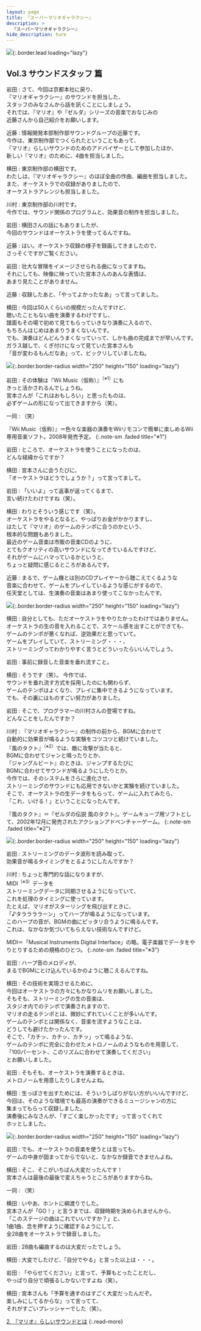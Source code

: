 ```yaml
---
layout: page
title: 『スーパーマリオギャラクシー』
description: >
  『スーパーマリオギャラクシー』
hide_description: ture
---
```


![](/interviews/jp/wii/rmgj/vol3/img/mainvisual.jpg){:.border.lead loading="lazy"}

## Vol.3 サウンドスタッフ 篇

岩田
: さて、今回は京都本社に戻り、<br>『マリオギャラクシー』のサウンドを担当した、<br>スタッフのみなさんから話を訊くことにしましょう。<br>それでは、『マリオ』や『ゼルダ』シリーズの音楽でおなじみの<br>近藤さんから自己紹介をお願いします。

近藤
: 情報開発本部制作部サウンドグループの近藤です。<br>今作は、東京制作部でつくられたということもあって、<br>『マリオ』らしいサウンドのためのアドバイザーとして参加したほか、<br>新しい『マリオ』のために、4曲を担当しました。

横田
: 東京制作部の横田です。<br>わたしは、『マリオギャラクシー』のほぼ全曲の作曲、編曲を担当しました。<br>また、オーケストラでの収録がありましたので、<br>オーケストラアレンジも担当しました。

川村
: 東京制作部の川村です。<br>今作では、サウンド関係のプログラムと、効果音の制作を担当しました。

岩田
: 横田さんの話にもありましたが、<br>今回のサウンドはオーケストラを使ってるんですね。

近藤
: はい。オーケストラ収録の様子を録画してきましたので、<br>さっそくですがご覧ください。

岩田
: 壮大な冒険をイメージさせられる曲になってますね。<br>それにしても、映像に映っていた宮本さんのあんな表情は、<br>あまり見たことがありません。

近藤
: 収録したあと、「やってよかったなあ」って言ってました。

横田
: 今回は50人くらいの規模だったんですけど、<br>聴いたこともない曲を演奏するわけですし、<br>譜面もその場で初めて見てもらっていきなり演奏に入るので、<br>もちろんはじめはあまりうまくないんです。<br>でも、演奏はどんどんうまくなっていって、しかも曲の完成までが早いんです。<br>ガラス越しで、くぎ付けになって見ていた宮本さんも<br>「音が変わるもんだなあ」って、ビックリしていましたね。

![](/interviews/jp/wii/rmgj/vol3/img/photo1.jpg){:.border.border-radius width="250" height="150" loading="lazy"}

岩田
: その体験は『Wii Music（仮称）』<sup>（※1）</sup>にも<br>きっと活かされるんでしょうね。<br>宮本さんが「これはおもしろい」と思ったものは、<br>必ずゲームの形になって出てきますから（笑）。

一同
: （笑）

『Wii Music（仮称）』＝色々な楽器の演奏をWiiリモコンで簡単に楽しめるWii専用音楽ソフト。2008年発売予定。
{:.note-sm .faded title="※1"}

岩田
: ところで、オーケストラを使うことになったのは、<br>どんな経緯からですか？

横田
: 宮本さんに会うたびに、<br>「オーケストラはどうでしょうか？」って言ってまして。

岩田
: 「いいよ」って返事が返ってくるまで、<br>言い続けたわけですね（笑）。

横田
: わりとそういう感じです（笑）。<br>オーケストラをやるとなると、やっぱりお金がかかりますし、<br>はたして『マリオ』のゲームのテンポに合うのかという、<br>根本的な問題もありました。<br>最近のゲーム音楽は市販の音楽CDのように、<br>とてもクオリティの高いサウンドになってきているんですけど、<br>それがゲームにハマっているかというと、<br>ちょっと疑問に感じるところがあるんです。

近藤
: まるで、ゲーム機とは別のCDプレイヤーから聴こえてくるような<br>音楽に合わせて、ゲームをプレイしているような感じがするので、<br>任天堂としては、生演奏の音楽はあまり使ってこなかったんです。

![](/interviews/jp/wii/rmgj/vol3/img/photo2.jpg){:.border.border-radius width="250" height="150" loading="lazy"}

横田
: 自分としても、ただオーケストラをやりたかったわけではありません。<br>オーケストラの生の音を入れることで、スケール感を出すことができても、<br>ゲームのテンポが悪くなれば、逆効果だと思っていて。<br>ゲームをプレイしていて、ストリーミング・・・、<br>ストリーミングってわかりやすく言うとどういったらいいんでしょう。

岩田
: 事前に録音した音楽を垂れ流すこと。

横田
: そうです（笑）。 今作では、<br>サウンドを垂れ流す方式を採用したのにも関わらず、<br>ゲームのテンポはよくなり、プレイに集中できるようになっています。<br>でも、その裏にはものすごい努力がありました。

岩田
: そこで、プログラマーの川村さんの登場ですね。<br>どんなことをしたんですか？

川村
: 『マリオギャラクシー』の制作の前から、BGMに合わせて<br>自動的に効果音が鳴るような実験をコツコツと続けていました。<br>『風のタクト』<sup>（※2）</sup>では、敵に攻撃が当たると、<br>BGMに合わせてジャンと鳴ったりとか、<br>『ジャングルビート』のときは、ジャンプするたびに<br>BGMに合わせてサウンドが鳴るようにしたりとか。<br>今作では、そのシステムをさらに進化させ、<br>ストリーミングのサウンドにも応用できないかと実験を続けていました。<br>そこで、オーケストラの生データをもらって、ゲームに入れてみたら、<br>「これ、いける！」ということになったんです。

『風のタクト』＝『ゼルダの伝説 風のタクト』。ゲームキューブ用ソフトとして、2002年12月に発売されたアクションアドベンチャーゲーム。
{:.note-sm .faded title="※2"}

![](/interviews/jp/wii/rmgj/vol3/img/photo3.jpg){:.border.border-radius width="250" height="150" loading="lazy"}

岩田
: ストリーミングのデータ波形を読み取って、<br>効果音が鳴るタイミングをとるようにしたんですか？

川村
: ちょっと専門的な話になりますが、<br>MIDI<sup>（※3）</sup>データを<br>ストリーミングデータに同期させるようになっていて、<br>これを処理のタイミングに使っています。<br>たとえば、マリオがスターリングを飛び出すときに、<br>「♪タララララーン」ってハープが鳴るようになっています。<br>このハープの音が、BGMの曲にピッタリ合うように鳴るんです。<br>これは、なかなか気づいてもらえない技術なんですけど。

MIDI＝「Musical Instruments Digital Interface」の略。電子楽器でデータをやりとりするための規格のひとつ。
{:.note-sm .faded title="※3"}

岩田
: ハープ音のメロディが、<br>まるでBGMにとけ込んでいるかのように聴こえるんですね。

横田
: その技術を実現させるために、<br>今回はオーケストラの方々にもかなりムリをお願いしました。<br>そもそも、ストリーミングの生の音楽は、<br>スタジオ内でのテンポで演奏されますので、<br>マリオの走るテンポとは、微妙にずれていくことが多いんです。<br>ゲームのテンポとは関係なく、音楽を流すようなことは、<br>どうしても避けたかったんです。<br>そこで、「カチッ、カチッ、カチッ」って鳴るような、<br>ゲームのテンポに完全に合わせたメトロノームのようなものを用意して、<br>「100パーセント、このリズムに合わせて演奏してください」<br>とお願いしました。

岩田
: そもそも、オーケストラを演奏するときは、<br>メトロノームを用意したりしませんよね。

横田
: 生っぽさを出すためには、そういうしばりがない方がいいんですけど、<br>今回は、そのような環境でも最高の演奏ができるミュージシャンの方に<br>集まってもらって収録しました。<br>演奏後にみなさんが、「すごく楽しかったです」って言ってくれて<br>ホッとしました。

![](/interviews/jp/wii/rmgj/vol3/img/photo4.jpg){:.border.border-radius width="250" height="150" loading="lazy"}

岩田
: でも、オーケストラの音楽を使うとは言っても、<br>ゲームの中身が固まってからでないと、なかなか録音できませんよね。

横田
: そこ、そこがいちばん大変だったんです！<br>宮本さんは最後の最後で変えちゃうところがありますからね。

一同
: （笑）

横田
: いやあ、ホントに綱渡りでした。<br>宮本さんが「GO！」と言うまでは、収録時期を決められませんから、<br>「このステージの曲はこれでいいですか？」と、<br>1曲1曲、念を押すように確認するようにして、<br>全28曲をオーケストラで録音しました。

岩田
: 28曲も編曲するのは大変だったでしょう。

横田
: 大変でしたけど、「自分でやる」と言った以上は・・・。

岩田
: 「やらせてください」と言って、予算もとったことだし、<br>やっぱり自分で頑張るしかないですよね（笑）。

横田
: 宮本さんも「予算を通すのはすごく大変だったんだぞ。<br>楽しみにしてるからな」って言ってて、<br>それがすごいプレッシャーでした（笑）。

[2. 『マリオ』らしいサウンドとは](2.md)
{:.read-more}

